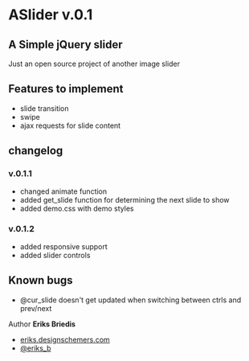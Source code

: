 ASlider v.0.1
=======

## A Simple jQuery slider

Just an open source project of another image slider

## Features to implement

* slide transition
* swipe
* ajax requests for slide content

## changelog

### v.0.1.1

* changed animate function
* added get_slide function for determining the next slide to show
* added demo.css with demo styles

### v.0.1.2

* added responsive support
* added slider controls

## Known bugs

* @cur_slide doesn't get updated when switching between ctrls and prev/next

Author **Eriks Briedis**

 - [eriks.designschemers.com](http://eriks.designschemers.com)
 - [@eriks_b](https://twitter.com/eriks_b)
